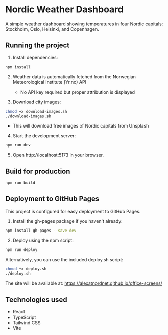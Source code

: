 # Nordic Weather Dashboard

A simple weather dashboard showing temperatures in four Nordic capitals: Stockholm, Oslo, Helsinki, and Copenhagen.

## Running the project

1. Install dependencies:
```bash
npm install
```

2. Weather data is automatically fetched from the Norwegian Meteorological Institute (Yr.no) API
   - No API key required but proper attribution is displayed

3. Download city images:
```bash
chmod +x download-images.sh
./download-images.sh
```
   - This will download free images of Nordic capitals from Unsplash

4. Start the development server:
```bash
npm run dev
```

5. Open http://localhost:5173 in your browser.

## Build for production

```bash
npm run build
```

## Deployment to GitHub Pages

This project is configured for easy deployment to GitHub Pages.

1. Install the gh-pages package if you haven't already:
```bash
npm install gh-pages --save-dev
```

2. Deploy using the npm script:
```bash
npm run deploy
```

Alternatively, you can use the included deploy.sh script:
```bash
chmod +x deploy.sh
./deploy.sh
```

The site will be available at: https://alexatnordnet.github.io/office-screens/

## Technologies used

- React
- TypeScript
- Tailwind CSS
- Vite